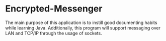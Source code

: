 # Encrypted-Messenger
The main purpose of this application is to instill good documenting habits while learning Java.
Additionally, this program will support messaging over LAN and TCP/IP through the usage of sockets.
